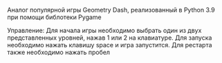 Аналог популярной игры Geometry Dash, реализованный в Python 3.9 при помощи библотеки Pygame

Управление:
Для начала игры необходимо выбрать один из двух представленных уровней, нажав 1 или 2 на клавиатуре. Для запуска необходимо нажать клавишу space и игра запустится. Для рестарта также необходимо нажать пробел

